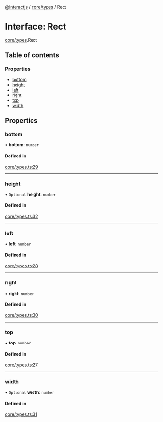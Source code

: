 [@interactjs](../README.md) / [core/types](../modules/core_types.md) / Rect

# Interface: Rect

[core/types](../modules/core_types.md).Rect

## Table of contents

### Properties

- [bottom](core_types.Rect.md#bottom)
- [height](core_types.Rect.md#height)
- [left](core_types.Rect.md#left)
- [right](core_types.Rect.md#right)
- [top](core_types.Rect.md#top)
- [width](core_types.Rect.md#width)

## Properties

### bottom

• **bottom**: `number`

#### Defined in

[core/types.ts:29](https://github.com/ehtick/interact.js/blob/d3d4746/packages/@interactjs/core/types.ts#L29)

___

### height

• `Optional` **height**: `number`

#### Defined in

[core/types.ts:32](https://github.com/ehtick/interact.js/blob/d3d4746/packages/@interactjs/core/types.ts#L32)

___

### left

• **left**: `number`

#### Defined in

[core/types.ts:28](https://github.com/ehtick/interact.js/blob/d3d4746/packages/@interactjs/core/types.ts#L28)

___

### right

• **right**: `number`

#### Defined in

[core/types.ts:30](https://github.com/ehtick/interact.js/blob/d3d4746/packages/@interactjs/core/types.ts#L30)

___

### top

• **top**: `number`

#### Defined in

[core/types.ts:27](https://github.com/ehtick/interact.js/blob/d3d4746/packages/@interactjs/core/types.ts#L27)

___

### width

• `Optional` **width**: `number`

#### Defined in

[core/types.ts:31](https://github.com/ehtick/interact.js/blob/d3d4746/packages/@interactjs/core/types.ts#L31)
